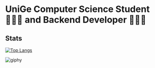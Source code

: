 <!-- # Welcome devs! 👋🏻 -->

# UniGe Computer Science Student 👨🏻‍🎓 and Backend Developer 👨🏻‍💻

<!-- * 👨🏻‍💻 Jr Back-End Developer @Wikicasa -->
<!-- ** 🎓 Boolean Careers student -->
<!-- ** 📖 Learning everyday -->

<!-- ## What I know -->
<!--![dev_skills](https://user-images.githubusercontent.com/73042051/123401021-aa193c00-d5a6-11eb-9697-6a0abac2c191.png) -->


## Stats

<!-- *![Anurag's GitHub stats](https://github-readme-stats.vercel.app/api?username=alebacce&show_icons=true&theme=dark) -->

[![Top Langs](https://github-readme-stats.vercel.app/api/top-langs/?username=alebacce&layout=compact&show_icons=true&theme=dark)](https://github.com/anuraghazra/github-readme-stats)




<!-- *### Trying to do my best to learn and improve! 💪🏻 -->


![giphy](https://user-images.githubusercontent.com/73042051/123301379-e18ed680-d51b-11eb-8952-decc9259630d.gif)

